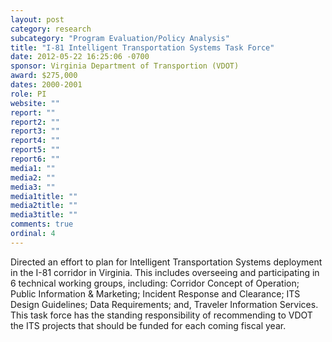```yaml
---
layout: post
category: research
subcategory: "Program Evaluation/Policy Analysis"
title: "I-81 Intelligent Transportation Systems Task Force"
date: 2012-05-22 16:25:06 -0700
sponsor: Virginia Department of Transportion (VDOT)
award: $275,000
dates: 2000-2001
role: PI
website: ""
report: ""
report2: ""
report3: ""
report4: ""
report5: ""
report6: ""
media1: ""
media2: ""
media3: ""
media1title: ""
media2title: ""
media3title: ""
comments: true
ordinal: 4
---
```


Directed an effort to plan for Intelligent Transportation Systems deployment in the I-81 corridor in Virginia. This includes overseeing and participating in 6 technical working groups, including: Corridor Concept of Operation; Public Information & Marketing; Incident Response and Clearance; ITS Design Guidelines; Data Requirements; and, Traveler Information Services. This task force has the standing responsibility of recommending to VDOT the ITS projects that should be funded for each coming fiscal year.
